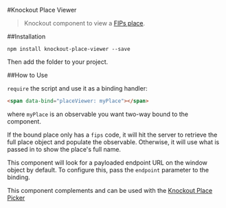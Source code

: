 #Knockout Place Viewer

> Knockout component to view a [FIPs place](https://github.com/civicsource/fips).

##Installation

```
npm install knockout-place-viewer --save
```

Then add the folder to your project.

##How to Use

`require` the script and use it as a binding handler:

```html
<span data-bind="placeViewer: myPlace"></span>
```

where `myPlace` is an observable you want two-way bound to the component.

If the bound place only has a `fips` code, it will hit the server to retrieve the full place object and populate the observable. Otherwise, it will use what is passed in to show the place's full name.

This component will look for a payloaded endpoint URL on the window object by default. To configure this, pass the `endpoint` parameter to the binding.

This component complements and can be used with the [Knockout Place Picker](https://github.com/civicsource/knockout-place-picker)